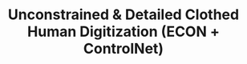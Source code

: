 ---
title:  Unconstrained & Detailed Clothed Human Digitization (ECON + ControlNet)
metaTitle: Avatarify from Photo
emoji: 🤼
colorFrom: green
colorTo: pink
sdk: gradio
sdk_version: 3.27.0
app_file: app.py
pinned: true
python_version: 3.8.15
---